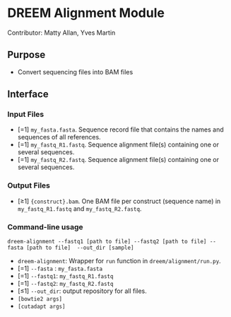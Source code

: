 # DREEM Alignment Module
Contributor: Matty Allan, Yves Martin

## Purpose
- Convert sequencing files into BAM files

## Interface

### Input Files
- [=1] ```my_fasta.fasta```. Sequence record file that contains the names and sequences of all references.
- [=1] ```my_fastq_R1.fastq```. Sequence alignment file(s) containing one or several sequences. 
- [=1] ```my_fastq_R2.fastq```. Sequence alignment file(s) containing one or several sequences. 

### Output Files
- [≥1] ```{construct}.bam```. One BAM file per construct (sequence name) in `my_fastq_R1.fastq` and  `my_fastq_R2.fastq`.  

### Command-line usage

```dreem-alignment --fastq1 [path to file] --fastq2 [path to file] --fasta [path to file]  --out_dir [sample]```

- ```dreem-alignment```: Wrapper for ```run``` function in ```dreem/alignment/run.py```. 
- [=1] `--fasta` : ```my_fasta.fasta```
- [=1] `--fastq1`: ```my_fastq_R1.fastq```
- [=1] `--fastq2`: ```my_fastq_R2.fastq```
- [≤1] `--out_dir`: output repository for all files.
- `[bowtie2 args]`
- `[cutadapt args]`
